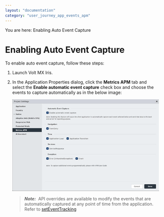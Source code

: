 ```yaml
---
layout: "documentation"
category: "user_journey_app_events_apm"
---
```

                           

You are here: Enabling Auto Event Capture

Enabling Auto Event Capture
===========================

To enable auto event capture, follow these steps:

1.  Launch Volt MX Iris.
2.  In the Application Properties dialog, click the **Metrics APM** tab and select the **Enable automatic event capture** check box and choose the events to capture automatically as in the below image:
    
    ![](../Resources/Images/APM/03000001_625x406.png)
    
    > **_Note:_**  API overrides are available to modify the events that are automatically captured at any point of time from the application. Refer to [setEventTracking](Tuning_Auto_Event_Capture.html#seteventtracking)
